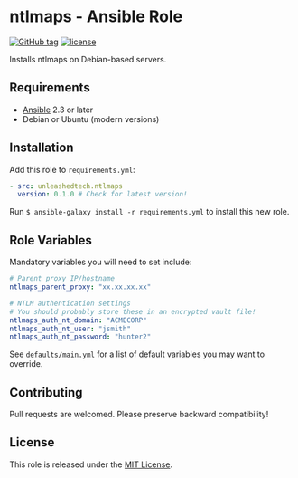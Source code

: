 # ntlmaps - Ansible Role

[![GitHub tag](https://img.shields.io/github/tag/unleashedtech/ansible-role-ntlmaps.svg)](https://github.com/unleashedtech/ansible-role-ntlmaps/tags)
[![license](https://img.shields.io/github/license/unleashedtech/ansible-role-ntlmaps.svg)](https://github.com/unleashedtech/ansible-role-ntlmaps/blob/master/LICENSE)

Installs ntlmaps on Debian-based servers.

## Requirements

* [Ansible](http://docs.ansible.com/ansible/latest/intro_installation.html) 2.3 or later
* Debian or Ubuntu (modern versions)

## Installation

Add this role to `requirements.yml`:

```yaml
- src: unleashedtech.ntlmaps
  version: 0.1.0 # Check for latest version!
```

Run `$ ansible-galaxy install -r requirements.yml` to install this new role.

## Role Variables

Mandatory variables you will need to set include:

```yaml
# Parent proxy IP/hostname
ntlmaps_parent_proxy: "xx.xx.xx.xx"

# NTLM authentication settings
# You should probably store these in an encrypted vault file!
ntlmaps_auth_nt_domain: "ACMECORP"
ntlmaps_auth_nt_user: "jsmith"
ntlmaps_auth_nt_password: "hunter2"
```

See [`defaults/main.yml`](https://github.com/unleashedtech/ansible-role-ntlmaps/blob/master/defaults/main.yml) for a list of default variables you may want to override.

## Contributing

Pull requests are welcomed. Please preserve backward compatibility!

## License

This role is released under the [MIT License](https://opensource.org/licenses/MIT).

